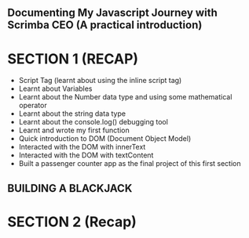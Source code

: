 ## Documenting My Javascript Journey with Scrimba CEO (A practical introduction)
# SECTION 1 (RECAP)
- Script Tag (learnt about using the inline script tag)
- Learnt about Variables
- Learnt about the Number data type and using some mathematical operator 
- Learnt about the string data type
- Learnt about the console.log() debugging tool
- Learnt and wrote my first function
- Quick introduction to DOM (Document Object Model)
- Interacted with the DOM with innerText
- Interacted with the DOM with textContent
- Built a passenger counter app as the final project of this first section

## BUILDING A BLACKJACK
# SECTION 2 (Recap)
